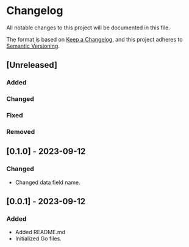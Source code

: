 # Changelog

All notable changes to this project will be documented in this file.

The format is based on [Keep a Changelog](https://keepachangelog.com/en/1.0.0/),
and this project adheres to [Semantic Versioning](https://semver.org/spec/v2.0.0.html).

## [Unreleased]

### Added

### Changed

### Fixed

### Removed

## [0.1.0] - 2023-09-12

### Changed
- Changed data field name.


## [0.0.1] - 2023-09-12

### Added
- Added README.md
- Initialized Go files.
